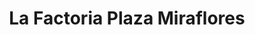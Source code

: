 ---
title: "La Factoria Plaza Miraflores"
url: /tegucigalpa/la-factoria-plaza-miraflores/
shop: Allgemein
---
